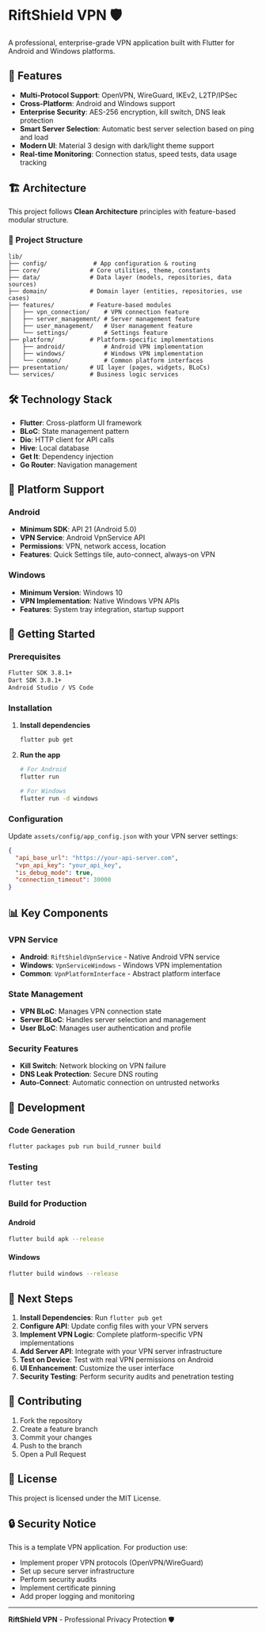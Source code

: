 # RiftShield VPN 🛡️

A professional, enterprise-grade VPN application built with Flutter for Android and Windows platforms.

## 🚀 Features

- **Multi-Protocol Support**: OpenVPN, WireGuard, IKEv2, L2TP/IPSec
- **Cross-Platform**: Android and Windows support
- **Enterprise Security**: AES-256 encryption, kill switch, DNS leak protection
- **Smart Server Selection**: Automatic best server selection based on ping and load
- **Modern UI**: Material 3 design with dark/light theme support
- **Real-time Monitoring**: Connection status, speed tests, data usage tracking

## 🏗️ Architecture

This project follows **Clean Architecture** principles with feature-based modular structure.

### 📁 Project Structure

```
lib/
├── config/             # App configuration & routing
├── core/              # Core utilities, theme, constants
├── data/              # Data layer (models, repositories, data sources)
├── domain/            # Domain layer (entities, repositories, use cases)
├── features/          # Feature-based modules
│   ├── vpn_connection/    # VPN connection feature
│   ├── server_management/ # Server management feature
│   ├── user_management/   # User management feature
│   └── settings/          # Settings feature
├── platform/          # Platform-specific implementations
│   ├── android/           # Android VPN implementation
│   ├── windows/           # Windows VPN implementation
│   └── common/            # Common platform interfaces
├── presentation/      # UI layer (pages, widgets, BLoCs)
└── services/          # Business logic services
```

## 🛠️ Technology Stack

- **Flutter**: Cross-platform UI framework
- **BLoC**: State management pattern
- **Dio**: HTTP client for API calls
- **Hive**: Local database
- **Get It**: Dependency injection
- **Go Router**: Navigation management

## 📱 Platform Support

### Android
- **Minimum SDK**: API 21 (Android 5.0)
- **VPN Service**: Android VpnService API
- **Permissions**: VPN, network access, location
- **Features**: Quick Settings tile, auto-connect, always-on VPN

### Windows
- **Minimum Version**: Windows 10
- **VPN Implementation**: Native Windows VPN APIs
- **Features**: System tray integration, startup support

## 🚀 Getting Started

### Prerequisites
```bash
Flutter SDK 3.8.1+
Dart SDK 3.8.1+
Android Studio / VS Code
```

### Installation

1. **Install dependencies**
   ```bash
   flutter pub get
   ```

2. **Run the app**
   ```bash
   # For Android
   flutter run

   # For Windows  
   flutter run -d windows
   ```

### Configuration

Update `assets/config/app_config.json` with your VPN server settings:

```json
{
  "api_base_url": "https://your-api-server.com",
  "vpn_api_key": "your_api_key",
  "is_debug_mode": true,
  "connection_timeout": 30000
}
```

## 📊 Key Components

### VPN Service
- **Android**: `RiftShieldVpnService` - Native Android VPN service
- **Windows**: `VpnServiceWindows` - Windows VPN implementation
- **Common**: `VpnPlatformInterface` - Abstract platform interface

### State Management
- **VPN BLoC**: Manages VPN connection state
- **Server BLoC**: Handles server selection and management
- **User BLoC**: Manages user authentication and profile

### Security Features
- **Kill Switch**: Network blocking on VPN failure
- **DNS Leak Protection**: Secure DNS routing
- **Auto-Connect**: Automatic connection on untrusted networks

## 🔧 Development

### Code Generation
```bash
flutter packages pub run build_runner build
```

### Testing
```bash
flutter test
```

### Build for Production

#### Android
```bash
flutter build apk --release
```

#### Windows
```bash
flutter build windows --release
```

## 📝 Next Steps

1. **Install Dependencies**: Run `flutter pub get`
2. **Configure API**: Update config files with your VPN servers
3. **Implement VPN Logic**: Complete platform-specific VPN implementations
4. **Add Server API**: Integrate with your VPN server infrastructure
5. **Test on Device**: Test with real VPN permissions on Android
6. **UI Enhancement**: Customize the user interface
7. **Security Testing**: Perform security audits and penetration testing

## 🤝 Contributing

1. Fork the repository
2. Create a feature branch
3. Commit your changes
4. Push to the branch
5. Open a Pull Request

## 📄 License

This project is licensed under the MIT License.

## 🔒 Security Notice

This is a template VPN application. For production use:
- Implement proper VPN protocols (OpenVPN/WireGuard)
- Set up secure server infrastructure
- Perform security audits
- Implement certificate pinning
- Add proper logging and monitoring

---

**RiftShield VPN** - Professional Privacy Protection 🛡️
